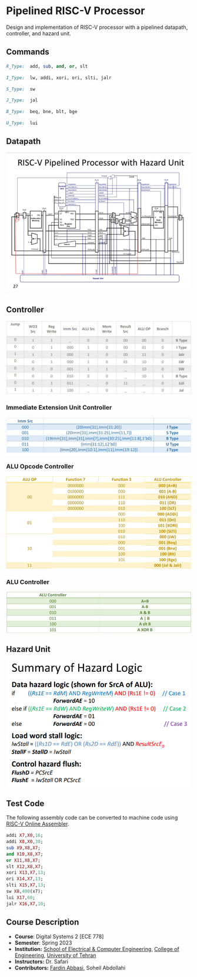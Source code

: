 # Pipelined RISC-V Processor

Design and implementation of RISC-V processor with a pipelined datapath, controller, and hazard unit.
## Commands

```ruby
R_Type:  add, sub, and, or, slt
```
```ruby
I_Type:  lw, addi, xori, ori, slti, jalr
```
```ruby
S_Type:  sw
```
```ruby
J_Type:  jal
```
```ruby
B_Type:  beq, bne, blt, bge
```
```ruby
U_Type:  lui
```
## Datapath
<img src="./doc/Datapath.png">

## Controller
<img src="./doc/CONT.jpg">

### Immediate Extension Unit Controller
<img src="./doc/Imm_Ext.jpg">

### ALU Opcode Controller
<img src="./doc/ALU_OP.jpg">

### ALU Controller
<img src="./doc/ALU_CONT.jpg">

## Hazard Unit
<img src="./doc/hazard.png">

## Test Code
The following assembly code can be converted to machine code using [RISC-V Online Assembler](https://riscvasm.lucasteske.dev/#).

```ruby
addi X7,X0,16;
addi X8,X0,30;
sub X9,X8,X7;
and X10,X8,X7;
or X11,X8,X7;
slt X12,X8,X7;
xori X13,X7,13;
ori X14,X7,13;
slti X15,X7,13;
sw X8,400(x7);
lui X17,60;
jalr X16,X7,10;

```
## Course Description
- **Course**: Digital Systems 2 [ECE 778]
- **Semester**: Spring 2023
- **Institution:** [School of Electrical & Computer Engineering](https://ece.ut.ac.ir/en/), [College of Engineering](https://eng.ut.ac.ir/en), [University of Tehran](https://ut.ac.ir/en)
- **Instructors:** Dr. Safari
- **Contributors:** [Fardin Abbasi](https://github.com/fardinabbasi/Laplace_Transform), Soheil Abdollahi
